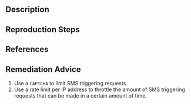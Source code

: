 ## Description


## Reproduction Steps


## References


## Remediation Advice

1. Use a `CAPTCHA` to limit SMS triggering requests.
2. Use a rate limit per IP address to throttle the amount of SMS triggering requests that can be made in a certain amount of time.


